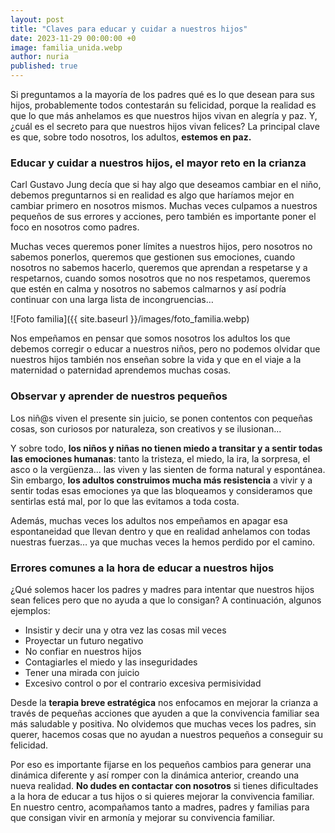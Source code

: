 ```yaml
---
layout: post
title: "Claves para educar y cuidar a nuestros hijos"
date: 2023-11-29 00:00:00 +0
image: familia_unida.webp
author: nuria
published: true
---
```


Si preguntamos a la mayoría de los padres qué es lo que desean para sus hijos, probablemente todos contestarán su felicidad, porque la realidad es que lo que más anhelamos es que nuestros hijos vivan en alegría y paz. Y, ¿cuál es el secreto para que nuestros hijos vivan felices? La principal clave es que, sobre todo nosotros, los adultos, **estemos en paz.**  

<!-- more -->

### Educar y cuidar a nuestros hijos, el mayor reto en la crianza

Carl Gustavo Jung decía que si hay algo que deseamos cambiar en el niño, debemos preguntarnos si en realidad es algo que haríamos mejor en cambiar primero en nosotros mismos. Muchas veces culpamos a nuestros pequeños de sus errores y acciones, pero también es importante poner el foco en nosotros como padres.

Muchas veces queremos poner límites a nuestros hijos, pero nosotros no sabemos ponerlos, queremos que gestionen sus emociones, cuando nosotros no sabemos hacerlo, queremos que aprendan a respetarse y a respetarnos, cuando somos nosotros que no nos respetamos, queremos que estén en calma y nosotros no sabemos calmarnos y así podría continuar con una larga lista de incongruencias…  

![Foto familia]({{ site.baseurl }}/images/foto_familia.webp)


Nos empeñamos en pensar que somos nosotros los adultos los que debemos corregir o educar a nuestros niños, pero no podemos olvidar que nuestros hijos también nos enseñan sobre la vida y que en el viaje a la maternidad o paternidad aprendemos muchas cosas.


### Observar y aprender de nuestros pequeños

Los niñ@s viven el presente sin juicio, se ponen contentos con pequeñas cosas, son curiosos por naturaleza, son creativos y se ilusionan...

Y sobre todo, **los niños y niñas no tienen miedo a transitar y a sentir todas las emociones humanas**: tanto la tristeza, el miedo, la ira, la sorpresa, el asco o la vergüenza... las viven y las sienten de forma natural y espontánea. Sin embargo, **los adultos construimos mucha más resistencia** a vivir y a sentir todas esas emociones ya que las bloqueamos y consideramos que sentirlas está mal, por lo que las evitamos a toda costa.

Además, muchas veces los adultos nos empeñamos en apagar esa espontaneidad que llevan dentro y que en realidad anhelamos con todas nuestras fuerzas… ya que muchas veces la hemos perdido por el camino.  

### Errores comunes a la hora de educar a nuestros hijos

¿Qué solemos hacer los padres y madres para intentar que nuestros hijos sean felices pero que no ayuda a que lo consigan? A continuación, algunos ejemplos:

- Insistir y decir una y otra vez las cosas mil veces 
- Proyectar un futuro negativo 
- No confiar en nuestros hijos
- Contagiarles el miedo y las inseguridades 
- Tener una mirada con juicio 
- Excesivo control o por el contrario excesiva permisividad


Desde la **terapia breve estratégica** nos enfocamos en mejorar la crianza a través de pequeñas acciones que ayuden a que la convivencia familiar sea más saludable y positiva. No olvidemos que muchas veces los padres, sin querer, hacemos cosas que no ayudan a nuestros pequeños a conseguir su felicidad.

Por eso es importante fijarse en los pequeños cambios para generar una dinámica diferente y así romper con la dinámica anterior, creando una nueva realidad. **No dudes en contactar con nosotros** si tienes dificultades a la hora de educar a tus hijos o si quieres mejorar la convivencia familiar. En nuestro centro, acompañamos tanto a madres, padres y familias para que consigan vivir en armonía y mejorar su convivencia familiar. 

